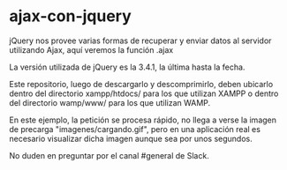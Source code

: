 # ajax-con-jquery
jQuery nos provee varias formas de recuperar y enviar datos al servidor utilizando Ajax, aquí veremos la función .ajax

La versión utilizada de jQuery es la 3.4.1, la última hasta la fecha.

Este repositorio, luego de descargarlo y descomprimirlo, deben ubicarlo dentro del directorio xampp/htdocs/ para los que utilizan XAMPP o dentro del directorio wamp/www/ para los que utilizan WAMP.

En este ejemplo, la petición se procesa rápido, no llega a verse la imagen de precarga "imagenes/cargando.gif", pero en una aplicación real es necesario visualizar dicha imagen aunque sea por unos segundos.

No duden en preguntar por el canal #general de Slack.
